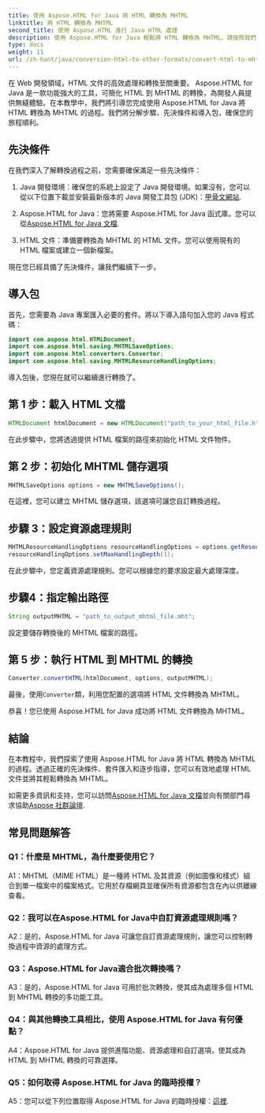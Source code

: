 ```yaml
---
title: 使用 Aspose.HTML for Java 將 HTML 轉換為 MHTML
linktitle: 將 HTML 轉換為 MHTML
second_title: 使用 Aspose.HTML 進行 Java HTML 處理
description: 使用 Aspose.HTML for Java 輕鬆將 HTML 轉換為 MHTML。請按照我們的逐步指南進行高效率的 HTML 到 MHTML 轉換。
type: docs
weight: 11
url: /zh-hant/java/conversion-html-to-other-formats/convert-html-to-mhtml/
---
```

在 Web 開發領域，HTML 文件的高效處理和轉換至關重要。 Aspose.HTML for Java 是一款功能強大的工具，可簡化 HTML 到 MHTML 的轉換，為開發人員提供無縫體驗。在本教學中，我們將引導您完成使用 Aspose.HTML for Java 將 HTML 轉換為 MHTML 的過程。我們將分解步驟、先決條件和導入包，確保您的旅程順利。

## 先決條件

在我們深入了解轉換過程之前，您需要確保滿足一些先決條件：

1. Java 開發環境：確保您的系統上設定了 Java 開發環境。如果沒有，您可以從以下位置下載並安裝最新版本的 Java 開發工具包 (JDK)：[甲骨文網站](https://www.oracle.com/java/technologies/javase-downloads.html).

2. Aspose.HTML for Java：您將需要 Aspose.HTML for Java 函式庫。您可以從[Aspose.HTML for Java 文檔](https://reference.aspose.com/html/java/).

3. HTML 文件：準備要轉換為 MHTML 的 HTML 文件。您可以使用現有的 HTML 檔案或建立一個新檔案。

現在您已經具備了先決條件，讓我們繼續下一步。

## 導入包

首先，您需要為 Java 專案匯入必要的套件。將以下導入語句加入您的 Java 程式碼：

```java
import com.aspose.html.HTMLDocument;
import com.aspose.html.saving.MHTMLSaveOptions;
import com.aspose.html.converters.Converter;
import com.aspose.html.saving.MHTMLResourceHandlingOptions;
```

導入包後，您現在就可以繼續進行轉換了。

## 第 1 步：載入 HTML 文檔

```java
HTMLDocument htmlDocument = new HTMLDocument("path_to_your_html_file.html");
```

在此步驟中，您將透過提供 HTML 檔案的路徑來初始化 HTML 文件物件。

## 第 2 步：初始化 MHTML 儲存選項

```java
MHTMLSaveOptions options = new MHTMLSaveOptions();
```

在這裡，您可以建立 MHTML 儲存選項，該選項可讓您自訂轉換過程。

## 步驟 3：設定資源處理規則

```java
MHTMLResourceHandlingOptions resourceHandlingOptions = options.getResourceHandlingOptions();
resourceHandlingOptions.setMaxHandlingDepth(1);
```

在此步驟中，您定義資源處理規則。您可以根據您的要求設定最大處理深度。

## 步驟4：指定輸出路徑

```java
String outputMHTML = "path_to_output_mhtml_file.mht";
```

設定要儲存轉換後的 MHTML 檔案的路徑。

## 第 5 步：執行 HTML 到 MHTML 的轉換

```java
Converter.convertHTML(htmlDocument, options, outputMHTML);
```

最後，使用`Converter`類，利用您配置的選項將 HTML 文件轉換為 MHTML。

恭喜！您已使用 Aspose.HTML for Java 成功將 HTML 文件轉換為 MHTML。

## 結論

在本教程中，我們探索了使用 Aspose.HTML for Java 將 HTML 轉換為 MHTML 的過程。透過正確的先決條件、套件匯入和逐步指導，您可以有效地處理 HTML 文件並將其輕鬆轉換為 MHTML。

如需更多資訊和支持，您可以訪問[Aspose.HTML for Java 文檔](https://reference.aspose.com/html/java/)並向有關部門尋求協助[Aspose 社群論壇](https://forum.aspose.com/).

## 常見問題解答

### Q1：什麼是 MHTML，為什麼要使用它？

A1：MHTML（MIME HTML）是一種將 HTML 及其資源（例如圖像和樣式）組合到單一檔案中的檔案格式。它用於存檔網頁並確保所有資源都包含在內以供離線查看。

### Q2：我可以在Aspose.HTML for Java中自訂資源處理規則嗎？

A2：是的，Aspose.HTML for Java 可讓您自訂資源處理規則，讓您可以控制轉換過程中資源的處理方式。

### Q3：Aspose.HTML for Java適合批次轉換嗎？

A3：是的，Aspose.HTML for Java 可用於批次轉換，使其成為處理多個 HTML 到 MHTML 轉換的多功能工具。

### Q4：與其他轉換工具相比，使用 Aspose.HTML for Java 有何優點？

A4：Aspose.HTML for Java 提供進階功能、資源處理和自訂選項，使其成為 HTML 到 MHTML 轉換的可靠選擇。

### Q5：如何取得 Aspose.HTML for Java 的臨時授權？

A5：您可以從下列位置取得 Aspose.HTML for Java 的臨時授權：[這裡](https://purchase.aspose.com/temporary-license/).